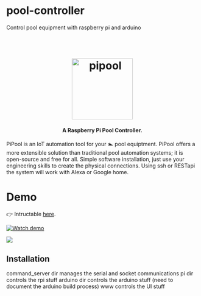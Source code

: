 # pool-controller
Control pool equipment with raspberry pi and arduino

<h1 align="center">
  <br>
  <img src="https://github.com/kenrumer/pipool/blob/master/images/swimmer-solid.xcf" alt="pipool" width="160">
</h1>

<h4 align="center">A Raspberry Pi Pool Controller.</h4>

PiPool is an IoT automation tool for your :swimmer: pool equiptment.
PiPool offers a more extensible solution than traditional pool automation systems; it is open-source and free for all.
Simple software installation, just use your engineering skills to create the physical connections.
Using ssh or RESTapi the system will work with Alexa or Google home.

# Demo
👉 Intructable <a href="https://www.instructables.com/id/Custom-Pool-Controller-Arduino-and-Raspberry-Pi-No/">here</a>.
<br>

[![Watch demo](https://cloud.githubusercontent.com/assets/2263909/18597112/0622a3b0-7c6a-11e6-897d-13f0aa36b6e4.png)](https://www.youtube.com/watch?v=6SG2Mjpv8YE)

<img src="https://j.gifs.com/BBqE8Y.gif">

## Installation
[FR]: https://github.com/akashnimare/foco/releases



command_server dir manages the serial and socket communications
pi dir controls the rpi stuff
arduino dir controls the arduino stuff (need to document the arduino build process)
www controls the UI stuff
